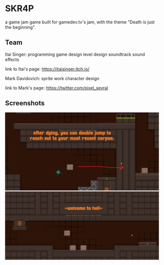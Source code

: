# SKR4P
a game jam game built for gamedev.tv's jam, with the theme "Death is just the beginning".

## Team
Itai Singer: 
programming
game design
level design
soundtrack
sound effects

link to Itai's page: https://itaisinger.itch.io/

Mark Davidovich:
sprite work
character design 

link to Mark's page: https://twitter.com/pixel_sevral

## Screenshots

![Screenshot from the game](3.png)
![Screenshot from the game](2.png)



